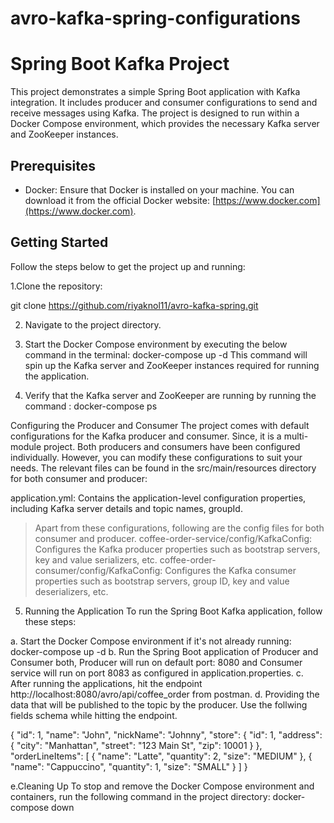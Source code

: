 # avro-kafka-spring-configurations

# Spring Boot Kafka Project

This project demonstrates a simple Spring Boot application with Kafka integration. It includes producer and consumer configurations to send and receive messages using Kafka. The project is designed to run within a Docker Compose environment, which provides the necessary Kafka server and ZooKeeper instances.

## Prerequisites

- Docker: Ensure that Docker is installed on your machine. You can download it from the official Docker website: [https://www.docker.com](https://www.docker.com).

## Getting Started

Follow the steps below to get the project up and running:

1.Clone the repository:

   git clone https://github.com/riyaknol11/avro-kafka-spring.git
   
2. Navigate to the project directory.

3. Start the Docker Compose environment by executing the below command in the terminal:
         docker-compose up -d
This command will spin up the Kafka server and ZooKeeper instances required for running the application.

4. Verify that the Kafka server and ZooKeeper are running by running the command : docker-compose ps 

Configuring the Producer and Consumer
The project comes with default configurations for the Kafka producer and consumer. Since, it is a multi-module project. Both producers and consumers have been configured individually. However, you can modify these configurations to suit your needs. The relevant files can be found in the src/main/resources directory for both consumer and producer:

application.yml: Contains the application-level configuration properties, including Kafka server details and topic names, groupId.

> Apart from these configurations, following are the config files for both consumer and producer.
coffee-order-service/config/KafkaConfig: Configures the Kafka producer properties such as bootstrap servers, key and value serializers, etc.
coffee-order-consumer/config/KafkaConfig: Configures the Kafka consumer properties such as bootstrap servers, group ID, key and value deserializers, etc.


5. Running the Application
To run the Spring Boot Kafka application, follow these steps:

a. Start the Docker Compose environment if it's not already running:
docker-compose up -d
b. Run the Spring Boot application of Producer and Consumer both, Producer will run on default port: 8080 and Consumer service will run on port 8083 as configured in application.properties.
c. After running the applications, hit the endpoint http://localhost:8080/avro/api/coffee_order from postman.
d. Providing the data that will be published to the topic by the producer. Use the follwing fields schema while hitting the endpoint.

{
  "id": 1,
  "name": "John",
  "nickName": "Johnny",
  "store": {
    "id": 1,
    "address": {
      "city": "Manhattan",
      "street": "123 Main St",
      "zip": 10001
    }
  },
  "orderLineItems": [
    {
      "name": "Latte",
      "quantity": 2,
      "size": "MEDIUM"
    },
    {
      "name": "Cappuccino",
      "quantity": 1,
      "size": "SMALL"
    }
  ]
}

e.Cleaning Up
To stop and remove the Docker Compose environment and containers, run the following command in the project directory:
      docker-compose down


